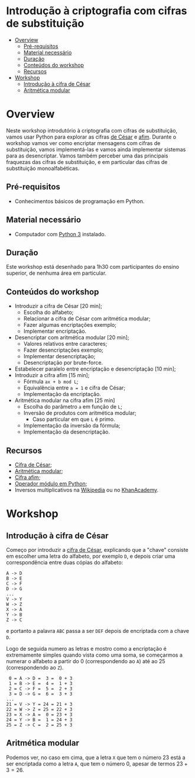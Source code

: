 
<!-- omit in toc -->
# Introdução à criptografia com cifras de substituição

- [Overview](#overview)
  - [Pré-requisitos](#pr%c3%a9-requisitos)
  - [Material necessário](#material-necess%c3%a1rio)
  - [Duração](#dura%c3%a7%c3%a3o)
  - [Conteúdos do workshop](#conte%c3%bados-do-workshop)
  - [Recursos](#recursos)
- [Workshop](#workshop)
  - [Introdução à cifra de César](#introdu%c3%a7%c3%a3o-%c3%a0-cifra-de-c%c3%a9sar)
  - [Aritmética modular](#aritm%c3%a9tica-modular)


# Overview

Neste workshop introdutório à criptografia com cifras de substituição, vamos usar Python para explorar as cifras [de César][caesar-cipher] e [afim][affine-cipher]. Durante o workshop vamos ver como encriptar mensagens com cifras de substituição, vamos implementá-las e vamos ainda implementar sistemas para as desencriptar. Vamos também perceber uma das principais fraquezas das cifras de substituição, e em particular das cifras de substituição monoalfabéticas.

## Pré-requisitos

 - Conhecimentos básicos de programação em Python.

## Material necessário

 - Computador com [Python 3][python3] instalado.

## Duração

Este workshop está desenhado para 1h30 com participantes do ensino superior, de nenhuma área em particular.

## Conteúdos do workshop

 - Introduzir a cifra de César [20 min];
   - Escolha do alfabeto;
   - Relacionar a cifra de César com aritmética modular;
   - Fazer algumas encriptações exemplo;
   - Implementar encriptação.
 - Desencriptar com aritmética modular [20 min];
   - Valores relativos entre caracteres;
   - Fazer desencriptações exemplo;
   - Implementar desencriptação;
   - Desencriptação por brute-force.
 - Estabelecer paralelo entre encriptação e desencriptação [10 min];
 - Introduzir a cifra afim [15 min];
   - Fórmula `ax + b mod L`;
   - Equivalência entre `a = 1` e cifra de César;
   - Implementação da encriptação.
 - Aritmética modular na cifra afim [25 min]
   - Escolha do parâmetro `a` em função de `L`;
   - Inversão de produtos com aritmética modular;
     - Caso particular em que `L` é primo.
   - Implementação da inversão da fórmula;
   - Implementação da desencriptação.

## Recursos

  - [Cifra de César][caesar-cipher];
  - [Aritmética modular][modular-arithmetic];
  - [Cifra afim][affine-cipher];
  - [Operador módulo em Python][python-modulo-operator];
  - Inversos multiplicativos na [Wikipedia][multiplicative-inverses-wikipedia] ou no [KhanAcademy][multiplicative-inverses-khanacademy].


# Workshop

## Introdução à cifra de César

Começo por introduzir a [cifra de César](caesar-cipher), explicando que a "chave" consiste em escolher uma letra do alfabeto, por exemplo `D`, e depois criar uma correspondência entre duas cópias do alfabeto:

```
A -> D
B -> E
C -> F
D -> G
...
V -> Y
W -> Z
X -> A
Y -> B
Z -> C
```

e portanto a palavra `ABC` passa a ser `DEF` depois de encriptada com a chave `D`.

Logo de seguida numero as letras e mostro como a encriptação é extremamente simples quando vista como uma soma, se começarmos a numerar o alfabeto a partir do $0$ (correspondendo ao `A`) até ao $25$ (correspondendo ao `Z`).

```
 0 = A -> D =  3 =  0 + 3
 1 = B -> E =  4 =  1 + 3
 2 = C -> F =  5 =  2 + 3
 3 = D -> G =  6 =  3 + 3
...
21 = V -> Y = 24 = 21 + 3
22 = W -> Z = 25 = 22 + 3
23 = X -> A =  0 = 23 + 3
24 = Y -> B =  1 = 24 + 3
25 = Z -> C =  2 = 25 + 3
```

## Aritmética modular

Podemos ver, no caso em cima, que a letra `X` que tem o número $23$ está a ser encriptada como a letra `A`, que tem o número $0$, apesar de termos $23 + 3 = 26$.

[caesar-cipher]: https://en.wikipedia.org/wiki/Caesar_cipher
[affine-cipher]: https://en.wikipedia.org/wiki/Affine_cipher
[python3]: https://www.python.org/downloads/
[modular-arithmetic]: https://en.wikipedia.org/wiki/Modular_arithmetic
[python-modulo-operator]: https://realpython.com/python-operators-expressions/#arithmetic-operators
[multiplicative-inverses-wikipedia]: https://en.wikipedia.org/wiki/Modular_multiplicative_inverse
[multiplicative-inverses-khanacademy]: https://www.khanacademy.org/computing/computer-science/cryptography/modarithmetic/a/modular-inverses